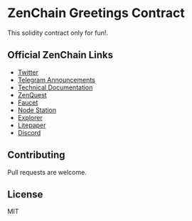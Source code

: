 

# ZenChain Greetings Contract

This solidity contract only for fun!.

## Official ZenChain Links

- [Twitter](https://twitter.com/zen_chain)
- [Telegram Announcements](https://t.me/ZenchainAnnouncements)
- [Technical Documentation](https://docs.zenchain.io)
- [ZenQuest](https://zenquest.zenchain.io/quests)
- [Faucet](https://faucet.zenchain.io)
- [Node Station](https://node.zenchain.io)
- [Explorer](https://zentrace.io)
- [Litepaper](https://github.com/zenchain-protocol/litepaper)
- [Discord](https://discord.gg/zenchain)

## Contributing

Pull requests are welcome.

## License

MIT